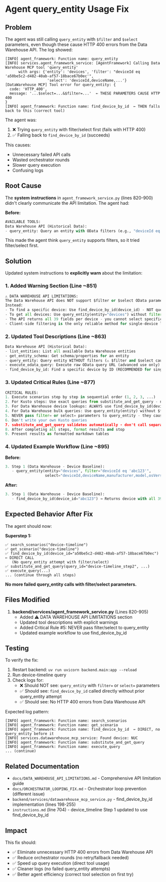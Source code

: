 # Agent query_entity Usage Fix

## Problem

The agent was still calling `query_entity` with `$filter` and `$select` parameters, even though these cause HTTP 400 errors from the Data Warehouse API. The log showed:

```
[INFO] agent_framework: Function name: query_entity
[INFO] services.agent_framework_service: [AgentFramework] Calling Data Warehouse MCP tool 'query_entity' 
      with args: {'entity': 'devices', 'filter': "deviceId eq 'a50be5c2-d482-40ab-af57-18bace67b0ec'", 
                   'select': 'deviceId,deviceName,...'}
[DataWarehouse MCP] Tool error for query_entity: {
  code: 'HTTP_400',
  message: '...$select=...&$filter=...'  ← THESE PARAMETERS CAUSE HTTP 400
}
[INFO] agent_framework: Function name: find_device_by_id  ← THEN falls back to this (correct tool)
```

The agent was:
1. ❌ Trying `query_entity` with filter/select first (fails with HTTP 400)
2. ✅ Falling back to `find_device_by_id` (succeeds)

This causes:
- Unnecessary failed API calls
- Wasted orchestrator rounds
- Slower query execution
- Confusing logs

## Root Cause

The **system instructions** in `agent_framework_service.py` (lines 820-900) didn't clearly communicate the API limitation. The agent had:

**Before:**
```python
AVAILABLE TOOLS:
Data Warehouse API (Historical Data):
- query_entity: Query an entity with OData filters (e.g., "deviceId eq 'abc123'")  ← MISLEADING
```

This made the agent think `query_entity` supports filters, so it tried filter/select first.

## Solution

Updated system instructions to **explicitly warn** about the limitation:

### 1. Added Warning Section (Line ~851)

```python
⚠️ DATA WAREHOUSE API LIMITATIONS:
The Data Warehouse API does NOT support $filter or $select OData parameters - both cause HTTP 400 errors.
Instead:
- To find a specific device: Use find_device_by_id(device_id) - NOT query_entity with filter
- To get all devices: Use query_entity(entity="devices") without filter/select parameters
- The API returns all 39 fields per device - you cannot select specific columns
- Client-side filtering is the only reliable method for single-device lookups
```

### 2. Updated Tool Descriptions (Line ~863)

```python
Data Warehouse API (Historical Data):
- list_entities: List all available Data Warehouse entities
- get_entity_schema: Get schema/properties for an entity
- query_entity: Query entity WITHOUT filters (⚠️ $filter and $select cause HTTP 400)  ← EXPLICIT
- execute_odata_query: Execute raw OData query URL (advanced use only)
- find_device_by_id: Find a specific device by ID (RECOMMENDED for single device lookups)  ← RECOMMENDED
```

### 3. Updated Critical Rules (Line ~877)

```python
CRITICAL RULES:
1. Execute scenarios step by step in sequential order (1, 2, 3, ...)
2. For Kusto steps: Use exact queries from substitute_and_get_query - never modify them
3. For Data Warehouse device lookups: ALWAYS use find_device_by_id(device_id) - NEVER query_entity with filter  ← EXPLICIT
4. For Data Warehouse bulk queries: Use query_entity(entity) without $filter or $select parameters
5. NEVER pass filter= or select= parameters to query_entity - they cause HTTP 400 errors  ← NEW RULE
6. Don't write your own Kusto queries
7. substitute_and_get_query validates automatically - don't call separate validation
8. After completing all steps, format results and stop
9. Present results as formatted markdown tables
```

### 4. Updated Example Workflow (Line ~895)

**Before:**
```python
3. Step 1 (Data Warehouse - Device Baseline):
   - query_entity(entity="devices", filter="deviceId eq 'abc123'", 
                  select="deviceId,deviceName,manufacturer,model,osVersion")  ← WRONG
```

**After:**
```python
3. Step 1 (Data Warehouse - Device Baseline):
   - find_device_by_id(device_id="abc123") → Returns device with all 39 fields  ← CORRECT
```

## Expected Behavior After Fix

The agent should now:

**Superstep 1:**
```
✅ search_scenarios("device-timeline")
✅ get_scenario("device-timeline")
✅ find_device_by_id(device_id="a50be5c2-d482-40ab-af57-18bace67b0ec")  ← DIRECT CALL
   (No query_entity attempt with filter/select)
✅ substitute_and_get_query(query_id="device-timeline_step2", ...)
✅ execute_query(...)
... (continue through all steps)
```

**No more failed query_entity calls with filter/select parameters.**

## Files Modified

1. **backend/services/agent_framework_service.py** (Lines 820-905)
   - Added ⚠️ DATA WAREHOUSE API LIMITATIONS section
   - Updated tool descriptions with explicit warnings
   - Added Critical Rule #5: NEVER pass filter/select to query_entity
   - Updated example workflow to use find_device_by_id

## Testing

To verify the fix:

1. Restart backend: `uv run uvicorn backend.main:app --reload`
2. Run device-timeline query
3. Check logs for:
   - ❌ Should NOT see: `query_entity` with `filter=` or `select=` parameters
   - ✅ Should see: `find_device_by_id` called directly without prior query_entity attempt
   - ✅ Should see: No HTTP 400 errors from Data Warehouse API

Expected log pattern:
```
[INFO] agent_framework: Function name: search_scenarios
[INFO] agent_framework: Function name: get_scenario
[INFO] agent_framework: Function name: find_device_by_id  ← DIRECT, no query_entity before it
[INFO] services.datawarehouse_mcp_service: Found device: NUC
[INFO] agent_framework: Function name: substitute_and_get_query
[INFO] agent_framework: Function name: execute_query
... (continue)
```

## Related Documentation

- `docs/DATA_WAREHOUSE_API_LIMITATIONS.md` - Comprehensive API limitation guide
- `docs/ORCHESTRATOR_LOOPING_FIX.md` - Orchestrator loop prevention (different issue)
- `backend/services/datawarehouse_mcp_service.py` - find_device_by_id implementation (lines 198-255)
- `instructions.md` (line 704) - device_timeline Step 1 updated to use find_device_by_id

## Impact

This fix should:
- ✅ Eliminate unnecessary HTTP 400 errors from Data Warehouse API
- ✅ Reduce orchestrator rounds (no retry/fallback needed)
- ✅ Speed up query execution (direct tool usage)
- ✅ Cleaner logs (no failed query_entity attempts)
- ✅ Better agent efficiency (correct tool selection on first try)
